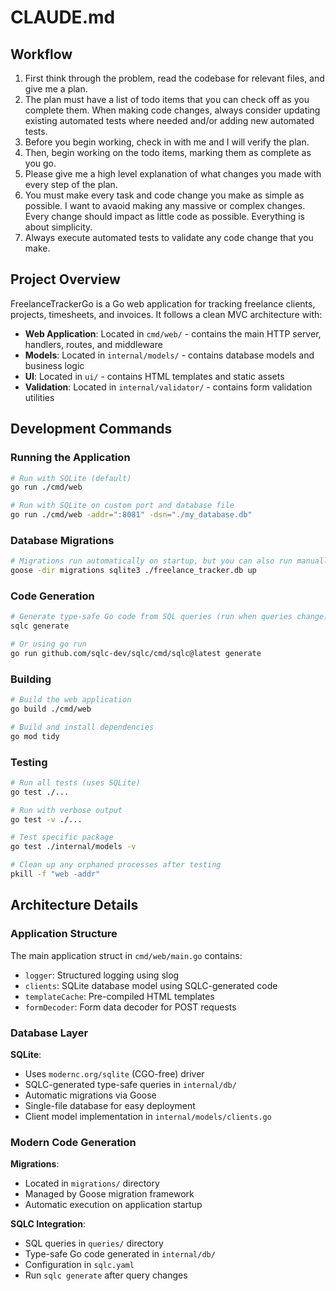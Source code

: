 # CLAUDE.md

## Workflow
1. First think through the problem, read the codebase for relevant files, and give me a plan.
2. The plan must have a list of todo items that you can check off as you complete them. When making code changes, always consider updating existing automated tests where needed and/or adding new automated tests.
3. Before you begin working, check in with me and I will verify the plan.
4. Then, begin working on the todo items, marking them as complete as you go.
5. Please give me a high level explanation of what changes you made with every step of the plan.
6. You must make every task and code change you make as simple as possible. I want to avaoid making any massive or complex changes. Every change should impact as little code as possible. Everything is about simplicity.
7. Always execute automated tests to validate any code change that you make.

## Project Overview

FreelanceTrackerGo is a Go web application for tracking freelance clients, projects, timesheets, and invoices. It follows a clean MVC architecture with:

- **Web Application**: Located in `cmd/web/` - contains the main HTTP server, handlers, routes, and middleware
- **Models**: Located in `internal/models/` - contains database models and business logic 
- **UI**: Located in `ui/` - contains HTML templates and static assets
- **Validation**: Located in `internal/validator/` - contains form validation utilities

## Development Commands

### Running the Application
```bash
# Run with SQLite (default)
go run ./cmd/web

# Run with SQLite on custom port and database file
go run ./cmd/web -addr=":8081" -dsn="./my_database.db"
```

### Database Migrations
```bash
# Migrations run automatically on startup, but you can also run manually:
goose -dir migrations sqlite3 ./freelance_tracker.db up
```

### Code Generation
```bash
# Generate type-safe Go code from SQL queries (run when queries change)
sqlc generate

# Or using go run
go run github.com/sqlc-dev/sqlc/cmd/sqlc@latest generate
```

### Building
```bash
# Build the web application
go build ./cmd/web

# Build and install dependencies
go mod tidy
```

### Testing
```bash
# Run all tests (uses SQLite)
go test ./...

# Run with verbose output
go test -v ./...

# Test specific package
go test ./internal/models -v

# Clean up any orphaned processes after testing
pkill -f "web -addr"
```

## Architecture Details

### Application Structure
The main application struct in `cmd/web/main.go` contains:
- `logger`: Structured logging using slog
- `clients`: SQLite database model using SQLC-generated code
- `templateCache`: Pre-compiled HTML templates  
- `formDecoder`: Form data decoder for POST requests

### Database Layer
**SQLite**:
- Uses `modernc.org/sqlite` (CGO-free) driver
- SQLC-generated type-safe queries in `internal/db/`
- Automatic migrations via Goose
- Single-file database for easy deployment
- Client model implementation in `internal/models/clients.go`

### Modern Code Generation
**Migrations**: 
- Located in `migrations/` directory
- Managed by Goose migration framework
- Automatic execution on application startup

**SQLC Integration**:
- SQL queries in `queries/` directory  
- Type-safe Go code generated in `internal/db/`
- Configuration in `sqlc.yaml`
- Run `sqlc generate` after query changes
